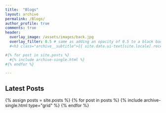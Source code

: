 ```yaml
---
title:  "Blogs"
layout: archive
permalink: /Blogs/
author_profile: true
comments: true
header:
  overlay_image: /assets/images/back.jpg
  overlay_filter: 0.5 # same as adding an opacity of 0.5 to a black background
  #<h3 class="archive__subtitle">{{ site.data.ui-text[site.locale].recent_posts | default: "Recent Posts" }}</h3>

#{% for post in site.posts %}
  #{% include archive-single.html %}
#{% endfor %}

---
```


## Latest Posts

<div class="grid__wrapper">
  {% assign posts = site.posts %}
  {% for post in posts %}
    {% include archive-single.html type="grid" %}
  {% endfor %}
</div>
